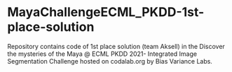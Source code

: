 # MayaChallengeECML_PKDD-1st-place-solution
Repository contains code of 1st place solution (team Aksell) in the Discover the mysteries of the Maya @ ECML PKDD 2021- Integrated Image Segmentation Challenge hosted on codalab.org by Bias Variance Labs.
